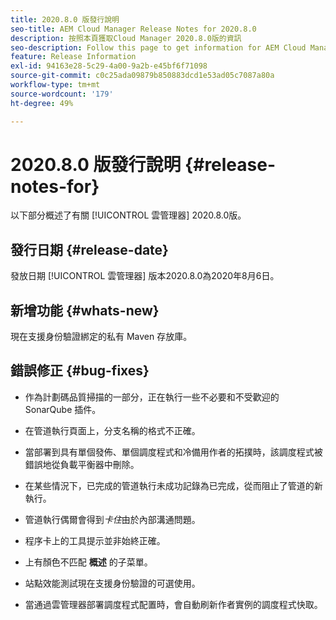 ```yaml
---
title: 2020.8.0 版發行說明
seo-title: AEM Cloud Manager Release Notes for 2020.8.0
description: 按照本頁獲取Cloud Manager 2020.8.0版的資訊
seo-description: Follow this page to get information for AEM Cloud Manager Release 2020.8.0
feature: Release Information
exl-id: 94163e28-5c29-4a00-9a2b-e45bf6f71098
source-git-commit: c0c25ada09879b850883dcd1e53ad05c7087a80a
workflow-type: tm+mt
source-wordcount: '179'
ht-degree: 49%

---
```


# 2020.8.0 版發行說明 {#release-notes-for}

以下部分概述了有關 [!UICONTROL 雲管理器] 2020.8.0版。

## 發行日期 {#release-date}

發放日期 [!UICONTROL 雲管理器] 版本2020.8.0為2020年8月6日。

## 新增功能 {#whats-new}

現在支援身份驗證綁定的私有 Maven 存放庫。

## 錯誤修正 {#bug-fixes}

* 作為計劃碼品質掃描的一部分，正在執行一些不必要和不受歡迎的 SonarQube 插件。

* 在管道執行頁面上，分支名稱的格式不正確。

* 當部署到具有單個發佈、單個調度程式和冷備用作者的拓撲時，該調度程式被錯誤地從負載平衡器中刪除。

* 在某些情況下，已完成的管道執行未成功記錄為已完成，從而阻止了管道的新執行。

* 管道執行偶爾會得到&#x200B;*卡住*&#x200B;由於內部溝通問題。

* 程序卡上的工具提示並非始終正確。

* 上有顏色不匹配 **概述** 的子菜單。

* 站點效能測試現在支援身份驗證的可選使用。

* 當通過雲管理器部署調度程式配置時，會自動刷新作者實例的調度程式快取。
